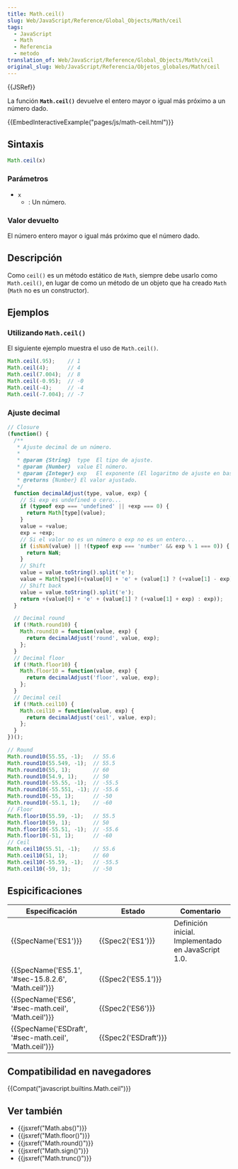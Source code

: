 ```yaml
---
title: Math.ceil()
slug: Web/JavaScript/Reference/Global_Objects/Math/ceil
tags:
  - JavaScript
  - Math
  - Referencia
  - metodo
translation_of: Web/JavaScript/Reference/Global_Objects/Math/ceil
original_slug: Web/JavaScript/Referencia/Objetos_globales/Math/ceil
---
```

{{JSRef}}

La función **`Math.ceil()`** devuelve el entero mayor o igual más próximo a un número dado.

{{EmbedInteractiveExample("pages/js/math-ceil.html")}}

## Sintaxis

```js
Math.ceil(x)
```

### Parámetros

- `x`
  - : Un número.

### Valor devuelto

El número entero mayor o igual más próximo que el número dado.

## Descripción

Como `ceil()` es un método estático de `Math`, siempre debe usarlo como `Math.ceil()`, en lugar de como un método de un objeto que ha creado `Math` (`Math` no es un constructor).

## Ejemplos

### Utilizando `Math.ceil()`

El siguiente ejemplo muestra el uso de `Math.ceil()`.

```js
Math.ceil(.95);    // 1
Math.ceil(4);      // 4
Math.ceil(7.004);  // 8
Math.ceil(-0.95);  // -0
Math.ceil(-4);     // -4
Math.ceil(-7.004); // -7
```

### Ajuste decimal

```js
// Closure
(function() {
  /**
   * Ajuste decimal de un número.
   *
   * @param {String}  type  El tipo de ajuste.
   * @param {Number}  value El número.
   * @param {Integer} exp   El exponente (El logaritmo de ajuste en base 10).
   * @returns {Number} El valor ajustado.
   */
  function decimalAdjust(type, value, exp) {
    // Si exp es undefined o cero...
    if (typeof exp === 'undefined' || +exp === 0) {
      return Math[type](value);
    }
    value = +value;
    exp = +exp;
    // Si el valor no es un número o exp no es un entero...
    if (isNaN(value) || !(typeof exp === 'number' && exp % 1 === 0)) {
      return NaN;
    }
    // Shift
    value = value.toString().split('e');
    value = Math[type](+(value[0] + 'e' + (value[1] ? (+value[1] - exp) : -exp)));
    // Shift back
    value = value.toString().split('e');
    return +(value[0] + 'e' + (value[1] ? (+value[1] + exp) : exp));
  }

  // Decimal round
  if (!Math.round10) {
    Math.round10 = function(value, exp) {
      return decimalAdjust('round', value, exp);
    };
  }
  // Decimal floor
  if (!Math.floor10) {
    Math.floor10 = function(value, exp) {
      return decimalAdjust('floor', value, exp);
    };
  }
  // Decimal ceil
  if (!Math.ceil10) {
    Math.ceil10 = function(value, exp) {
      return decimalAdjust('ceil', value, exp);
    };
  }
})();

// Round
Math.round10(55.55, -1);   // 55.6
Math.round10(55.549, -1);  // 55.5
Math.round10(55, 1);       // 60
Math.round10(54.9, 1);     // 50
Math.round10(-55.55, -1);  // -55.5
Math.round10(-55.551, -1); // -55.6
Math.round10(-55, 1);      // -50
Math.round10(-55.1, 1);    // -60
// Floor
Math.floor10(55.59, -1);   // 55.5
Math.floor10(59, 1);       // 50
Math.floor10(-55.51, -1);  // -55.6
Math.floor10(-51, 1);      // -60
// Ceil
Math.ceil10(55.51, -1);    // 55.6
Math.ceil10(51, 1);        // 60
Math.ceil10(-55.59, -1);   // -55.5
Math.ceil10(-59, 1);       // -50
```

## Espicificaciones

| Especificación                                                           | Estado                       | Comentario                                          |
| ------------------------------------------------------------------------ | ---------------------------- | --------------------------------------------------- |
| {{SpecName('ES1')}}                                                 | {{Spec2('ES1')}}         | Definición inicial. Implementado en JavaScript 1.0. |
| {{SpecName('ES5.1', '#sec-15.8.2.6', 'Math.ceil')}}     | {{Spec2('ES5.1')}}     |                                                     |
| {{SpecName('ES6', '#sec-math.ceil', 'Math.ceil')}}     | {{Spec2('ES6')}}         |                                                     |
| {{SpecName('ESDraft', '#sec-math.ceil', 'Math.ceil')}} | {{Spec2('ESDraft')}} |                                                     |

## Compatibilidad en navegadores

{{Compat("javascript.builtins.Math.ceil")}}

## Ver también

- {{jsxref("Math.abs()")}}
- {{jsxref("Math.floor()")}}
- {{jsxref("Math.round()")}}
- {{jsxref("Math.sign()")}}
- {{jsxref("Math.trunc()")}}
